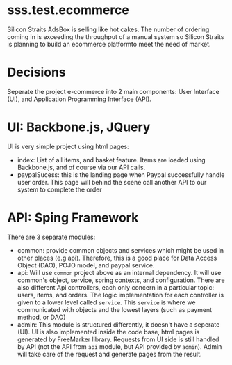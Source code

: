 # sss.test.ecommerce
Silicon Straits AdsBox is selling like hot cakes. The number of ordering coming in is exceeding the throughput of a manual system so Silicon Straits is planning to build an ecommerce platform​to meet the need of market.

# Decisions
Seperate the project e-commerce into 2 main components: User Interface (UI), and Application Programming Interface (API).

# UI: Backbone.js, JQuery
UI is very simple project using html pages:
  + index: List of all items, and basket feature. Items are loaded using Backbone.js, and of course via our API calls.
  + paypalSucess: this is the landing page when Paypal successfully handle user order. This page will behind the scene call another API to our system to complete the order

# API: Sping Framework
There are 3 separate modules:
  + common:  provide common objects and services which might be used in other places (e.g api). Therefore, this is a good place for Data Access Object (DAO), POJO model, and paypal service.
  + api:     Will use `common` project above as an internal dependency. It will use common's object, service, spring contexts, and configuration.
             There are also different Api controllers, each only concern in a particular topic: users, items, and orders. The logic implementation for each controller is given to a lower level called `service`.
             This `service` is where we communicated with objects and the lowest layers (such as payment method, or DAO)
  + admin:   This module is structured differently, it doesn't have a seperate (UI). UI is also implemented inside the code base, html pages is generated by FreeMarker library.
             Requests from UI side is still handled by API (not the API from `api` module, but API provided by `admin`). Admin will take care of the request and generate pages from the result.
